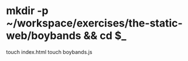 
# mkdir -p ~/workspace/exercises/the-static-web/boybands && cd $_
touch index.html
touch boybands.js
